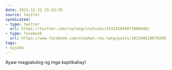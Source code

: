 ```yaml
---
date: 2011-12-31 15:53:55
source: twitter
syndicated:
- type: twitter
  url: https://twitter.com/roytang/statuses/153141845873000448/
- type: facebook
  url: https://www.facebook.com/stephen.roy.tang/posts/10150461807028912
tags:
- nyjoke
---
```


Ayaw magpatulog ng mga kapitbahay!